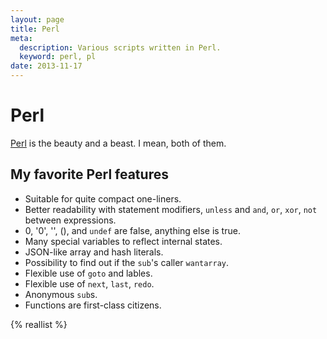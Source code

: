 ```yaml
---
layout: page
title: Perl
meta:
  description: Various scripts written in Perl.
  keyword: perl, pl
date: 2013-11-17
---
```


# Perl

[Perl](http://perl.org/) is the beauty and a beast. I mean, both of them.

## My favorite Perl features

* Suitable for quite compact one-liners.
* Better readability with statement modifiers, `unless` and `and`, `or`, `xor`, `not` between expressions.
* 0, \'0\', \'\', (), and `undef` are false, anything else is true.
* Many special variables to reflect internal states.
* JSON-like array and hash literals.
* Possibility to find out if the `sub`'s caller `wantarray`.
* Flexible use of `goto` and lables.
* Flexible use of `next`, `last`, `redo`.
* Anonymous `sub`s.
* Functions are first-class citizens.

{% reallist %}
